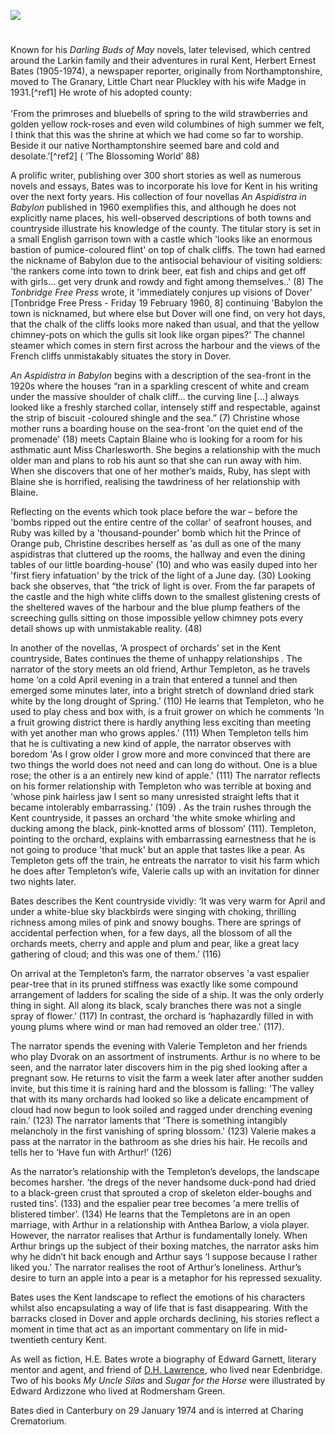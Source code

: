 <a href="https://www.kent-maps.online"><img src="https://www.kent-maps.online/juncture/ve-button.png"></a>
<param ve-config title="H.E. Bates" author="Michelle Crowther" layout="vtl" banner="https://upload.wikimedia.org/wikipedia/commons/7/71/Manna_Oast%2C_Oast_Court%2C_Yalding%2C_Kent_-_geograph.org.uk_-_2369693.jpg" attribution="Manna Oast, Oast Court, Yalding, Kent by Oast House Archive" license="CC BY-SA 2.0">

<param ve-entity eid="Q2470003" aliases="Little Chart">

#

Known for his _Darling Buds of May_ novels, later televised, which centred around the Larkin family and their adventures in rural Kent, Herbert Ernest Bates (1905-1974), a newspaper reporter, originally from Northamptonshire, moved to The Granary, Little Chart near Pluckley with his wife Madge in 1931.[^ref1] He wrote of his adopted county: 
<br><br>
'From the primroses and bluebells of spring to the wild strawberries and golden yellow rock-roses and even wild columbines of high summer we felt, I think that this was the shrine at which we had come so far to worship. Beside it our native Northamptonshire seemed bare and cold and desolate.’[^ref2] ( ‘The Blossoming World’ 88)
<param ve-image url="https://upload.wikimedia.org/wikipedia/commons/f/ff/H.E._Bates.jpg" label="Photo taken by the author's wife, Marjorie Bates, C1932 at their home in Kent" attribution="Pipplepop, via Wikimedia Commons" license="CC BY-SA 4.0">

A prolific writer, publishing over 300 short stories as well as numerous novels and essays, Bates was to incorporate his love for Kent in his writing over the next forty years. His collection of four novellas _An Aspidistra in Babylon_ published in 1960 exemplifies this, and although he does not explicitly name places, his well-observed descriptions of both towns and countryside illustrate his knowledge of the county. The titular story is set in a small English garrison town with a castle which 'looks like an enormous bastion of pumice-coloured flint' on top of chalk cliffs. The town had earned the nickname of Babylon due to the antisocial behaviour of visiting soldiers: 'the rankers come into town to drink beer, eat fish and chips and get off with girls… get very drunk and rowdy and fight among themselves..' (8) The _Tonbridge Free Press_ wrote, it 'immediately conjures up visions of Dover' [Tonbridge Free Press - Friday 19 February 1960, 8] continuing  'Babylon the town is nicknamed, but where else but Dover will one find, on very hot days, that the chalk of the cliffs looks more naked than usual, and that the yellow chimney-pots on which the gulls sit look like organ pipes?' The channel steamer which comes in stern first across the harbour and the views of the French cliffs unmistakably situates the story in Dover.

_An Aspidistra in Babylon_ begins with a description of the sea-front in the 1920s where the houses “ran in a sparkling crescent of white and cream under the massive shoulder of chalk cliff… the curving line […] always looked like a freshly starched collar, intensely stiff and respectable, against the strip of biscuit -coloured shingle and the sea.” (7) Christine whose mother runs a boarding house on the sea-front 'on the quiet end of the promenade' (18) meets Captain Blaine who is looking for a room for his asthmatic aunt Miss Charlesworth. She begins a relationship with the much older man and plans to rob his aunt so that she can run away with him. When she discovers that one of her mother’s maids, Ruby, has slept with Blaine she is horrified, realising the tawdriness of her relationship with Blaine. 
<param ve-image url="https://upload.wikimedia.org/wikipedia/commons/a/a7/Waterloo_Crescent%2C_Dover-geograph-2213023.jpg" label="Waterloo Crescent, Dover" attribution="John Mavin" license="CC BY-SA 2.0">

Reflecting on the events which took place before the war – before the 'bombs ripped out the entire centre of the collar' of seafront houses, and Ruby was killed by a 'thousand-pounder' bomb which hit the Prince of Orange pub, Christine describes herself as 'as dull as one of the many aspidistras that cluttered up the rooms, the hallway and even the dining tables of our little boarding-house' (10) and who was easily duped into her 'first fiery infatuation' by the trick of the light of a June day. (30) Looking back she observes, that “the trick of light is over. From the far parapets of the castle and the high white cliffs down to the smallest glistening crests of the sheltered waves of the harbour and the blue plump feathers of the screeching gulls sitting on those impossible yellow chimney pots every detail shows up with unmistakable reality. (48) 

In another of the novellas, ‘A prospect of orchards’ set in the Kent countryside, Bates continues the theme of unhappy relationships . The narrator of the story meets an old friend, Arthur Templeton, as he travels home ‘on a cold April evening in a train that entered a tunnel and then emerged some minutes later, into a bright stretch of downland dried stark white by the long drought of Spring.’ (110) He learns that Templeton, who he used to play chess and box with, is a fruit grower on which he comments 'In a fruit growing district there is hardly anything less exciting than meeting with yet another man who grows apples.' (111) When Templeton tells him that he is cultivating a new kind of apple, the narrator observes with boredom 'As I grow older I grow more and more convinced that there are two things the world does not need and can long do without. One is a blue rose; the other is a an entirely new kind of apple.' (111) The narrator reflects on his former relationship with Templeton who was terrible at boxing and 'whose pink hairless jaw I sent so many unresisted straight lefts that it became intolerably embarrassing.’ (109) . As the train rushes through the Kent countryside, it passes an orchard 'the white smoke whirling and ducking among the black, pink-knotted arms of blossom’ (111). Templeton, pointing to the orchard, explains with embarrassing earnestness that he is not going to produce 'that muck' but an apple that tastes like a pear. As Templeton gets off the train, he entreats the narrator to visit his farm which he does after Templeton’s wife, Valerie calls up with an invitation for dinner two nights later.

Bates describes the Kent countryside vividly: ‘It was very warm for April and under a white-blue sky blackbirds were singing with choking, thrilling richness among miles of pink and snowy boughs. There are springs of accidental perfection when, for a few days, all the blossom of all the orchards meets, cherry and apple and plum and pear, like a great lacy gathering of cloud; and this was one of them.’ (116)

On arrival at the Templeton’s farm, the narrator observes 'a vast espalier pear-tree that in its pruned stiffness was exactly like some compound arrangement of ladders for scaling the side of a ship. It was the only orderly thing in sight. All along its black, scaly branches there was not a single spray of flower.’ (117) In contrast, the orchard is ‘haphazardly filled in with young plums where wind or man had removed an older tree.' (117).

The narrator spends the evening with Valerie Templeton and her friends who play Dvorak on an assortment of instruments. Arthur is no where to be seen, and the narrator later discovers him in the pig shed looking after a pregnant sow. He returns to visit the farm a week later after another sudden invite, but this time it is raining hard and the blossom is falling: 'The valley that with its many orchards had looked so like a delicate encampment of cloud had now begun to look soiled and ragged under drenching evening rain.’ (123) The narrator laments that 'There is something intangibly melancholy in the first vanishing of spring blossom.' (123) Valerie makes a pass at the narrator in the bathroom as she dries his hair. He recoils and tells her to ‘Have fun with Arthur!’ (126)

As the narrator’s relationship with the Templeton’s develops, the landscape becomes harsher. ‘the dregs of the never handsome duck-pond had dried to a black-green crust that sprouted a crop of skeleton elder-boughs and rusted tins’. (133) and the espalier pear tree becomes 'a mere trellis of blistered timber’. (134) He learns that the Templetons are in an open marriage, with Arthur in a relationship with Anthea Barlow, a viola player. However, the narrator realises that Arthur is fundamentally lonely. When Arthur brings up the subject of their boxing matches, the narrator asks him why he didn’t hit back enough and Arthur says ‘I suppose because I rather liked you.’ The narrator realises the root of Arthur’s loneliness. Arthur’s desire to turn an apple into a pear is a metaphor for his repressed sexuality. 

Bates uses the Kent landscape to reflect the emotions of his characters whilst also encapsulating a way of life that is fast disappearing. With the barracks closed in Dover and apple orchards declining, his stories reflect a moment in time that act as an important commentary on life in mid-twentieth century Kent.

As well as fiction, H.E. Bates wrote a biography of Edward Garnett, literary mentor and agent, and friend of [D.H. Lawrence](/20c/20c-lawrence-biography), who lived near Edenbridge. Two of his books _My Uncle Silas_ and _Sugar for the Horse_ were illustrated by Edward Ardizzone who lived at Rodmersham Green.

Bates died in Canterbury on 29 January 1974 and is interred at Charing Crematorium.

